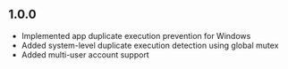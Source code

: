 ## 1.0.0

* Implemented app duplicate execution prevention for Windows
* Added system-level duplicate execution detection using global mutex
* Added multi-user account support